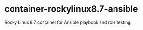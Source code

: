 # container-rockylinux8.7-ansible
Rocky Linux 8.7 container for Ansible playbook and role testing. 
